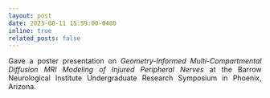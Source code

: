 ```yaml
---
layout: post
date: 2023-08-11 15:59:00-0400
inline: true
related_posts: false
---
```


<p style="text-align: justify;">Gave a poster presentation on <i>Geometry-Informed Multi-Compartmental Diffusion MRI Modeling of Injured Peripheral Nerves</i> at the Barrow Neurological Institute Undergraduate Research Symposium in Phoenix, Arizona.</p>
